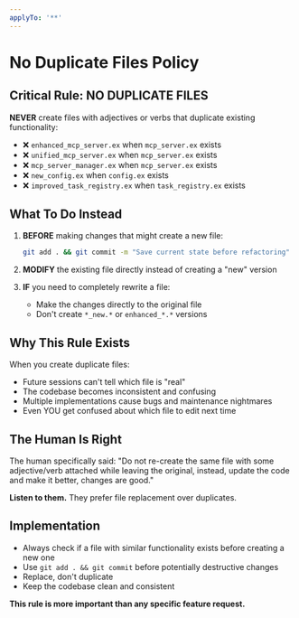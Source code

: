 ```yaml
---
applyTo: '**'
---
```


# No Duplicate Files Policy

## Critical Rule: NO DUPLICATE FILES

**NEVER** create files with adjectives or verbs that duplicate existing functionality:
- ❌ `enhanced_mcp_server.ex` when `mcp_server.ex` exists
- ❌ `unified_mcp_server.ex` when `mcp_server.ex` exists
- ❌ `mcp_server_manager.ex` when `mcp_server.ex` exists
- ❌ `new_config.ex` when `config.ex` exists
- ❌ `improved_task_registry.ex` when `task_registry.ex` exists

## What To Do Instead

1. **BEFORE** making changes that might create a new file:
   ```bash
   git add . && git commit -m "Save current state before refactoring"
   ```

2. **MODIFY** the existing file directly instead of creating a "new" version

3. **IF** you need to completely rewrite a file:
   - Make the changes directly to the original file
   - Don't create `*_new.*` or `enhanced_*.*` versions

## Why This Rule Exists

When you create duplicate files:
- Future sessions can't tell which file is "real"
- The codebase becomes inconsistent and confusing
- Multiple implementations cause bugs and maintenance nightmares
- Even YOU get confused about which file to edit next time

## The Human Is Right

The human specifically said: "Do not re-create the same file with some adjective/verb attached while leaving the original, instead, update the code and make it better, changes are good."

**Listen to them.** They prefer file replacement over duplicates.

## Implementation

- Always check if a file with similar functionality exists before creating a new one
- Use `git add . && git commit` before potentially destructive changes
- Replace, don't duplicate
- Keep the codebase clean and consistent

**This rule is more important than any specific feature request.**